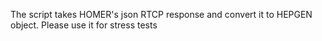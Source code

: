 The script takes HOMER's json RTCP response and convert it to HEPGEN object. Please use it for stress tests
